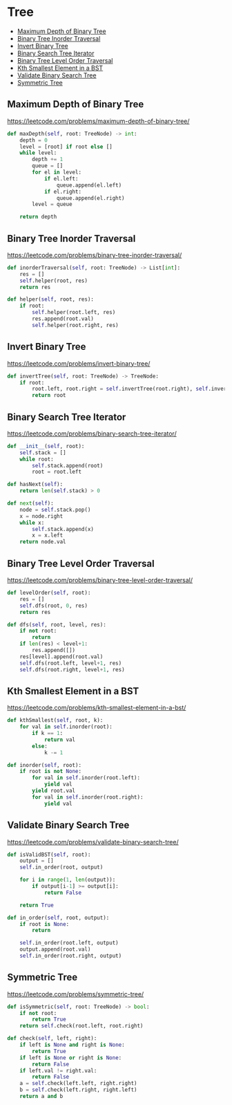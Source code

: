 # Tree 

+ [Maximum Depth of Binary Tree](#maximum-depth-of-binary-tree)
+ [Binary Tree Inorder Traversal](#binary-tree-inorder-traversal)
+ [Invert Binary Tree](#invert-binary-tree)
+ [Binary Search Tree Iterator](#binary-search-tree-iterator)
+ [Binary Tree Level Order Traversal](#binary-tree-level-order-traversal)
+ [Kth Smallest Element in a BST](#kth-smallest-element-in-a-bst)
+ [Validate Binary Search Tree](#validate-binary-search-tree)
+ [Symmetric Tree](#symmetric-tree)

## Maximum Depth of Binary Tree

https://leetcode.com/problems/maximum-depth-of-binary-tree/

```python
def maxDepth(self, root: TreeNode) -> int:
    depth = 0
    level = [root] if root else []
    while level:
        depth += 1
        queue = []
        for el in level:
            if el.left:
                queue.append(el.left)
            if el.right:
                queue.append(el.right)
        level = queue

    return depth
```

## Binary Tree Inorder Traversal

https://leetcode.com/problems/binary-tree-inorder-traversal/

```python
def inorderTraversal(self, root: TreeNode) -> List[int]:
    res = []
    self.helper(root, res)
    return res

def helper(self, root, res):
    if root:
        self.helper(root.left, res)
        res.append(root.val)
        self.helper(root.right, res)
```

## Invert Binary Tree

https://leetcode.com/problems/invert-binary-tree/

```python
def invertTree(self, root: TreeNode) -> TreeNode:
    if root:
        root.left, root.right = self.invertTree(root.right), self.invertTree(root.left)
        return root
```

## Binary Search Tree Iterator

https://leetcode.com/problems/binary-search-tree-iterator/

```python
def __init__(self, root):
    self.stack = []
    while root:
        self.stack.append(root)
        root = root.left

def hasNext(self):
    return len(self.stack) > 0

def next(self):
    node = self.stack.pop()
    x = node.right
    while x:
        self.stack.append(x)
        x = x.left
    return node.val
```

## Binary Tree Level Order Traversal

https://leetcode.com/problems/binary-tree-level-order-traversal/

```python
def levelOrder(self, root):
    res = []
    self.dfs(root, 0, res)
    return res

def dfs(self, root, level, res):
    if not root:
        return
    if len(res) < level+1:
        res.append([])
    res[level].append(root.val)
    self.dfs(root.left, level+1, res)
    self.dfs(root.right, level+1, res)
```

## Kth Smallest Element in a BST

https://leetcode.com/problems/kth-smallest-element-in-a-bst/

```python
def kthSmallest(self, root, k):
    for val in self.inorder(root):
        if k == 1:
            return val
        else:
            k -= 1

def inorder(self, root):
    if root is not None:
        for val in self.inorder(root.left):
            yield val
        yield root.val
        for val in self.inorder(root.right):
            yield val
```

## Validate Binary Search Tree

https://leetcode.com/problems/validate-binary-search-tree/

```python
def isValidBST(self, root):
    output = []
    self.in_order(root, output)

    for i in range(1, len(output)):
        if output[i-1] >= output[i]:
            return False

    return True

def in_order(self, root, output):
    if root is None:
        return

    self.in_order(root.left, output)
    output.append(root.val)
    self.in_order(root.right, output)
```

## Symmetric Tree

https://leetcode.com/problems/symmetric-tree/

```python
def isSymmetric(self, root: TreeNode) -> bool:
    if not root:
        return True
    return self.check(root.left, root.right)

def check(self, left, right):
    if left is None and right is None:
        return True
    if left is None or right is None:
        return False
    if left.val != right.val:
        return False
    a = self.check(left.left, right.right)
    b = self.check(left.right, right.left)
    return a and b
```
